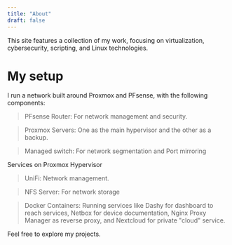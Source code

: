 ```yaml
---
title: "About"
draft: false
---
```


This site features a collection of my work, focusing on virtualization, cybersecurity, scripting, and Linux technologies.

# My setup

I run a network built around Proxmox and PFsense, with the following components:

> PFsense Router: For network management and security.

> Proxmox Servers: One as the main hypervisor and the other as a backup.

> Managed switch: For network segmentation and Port mirroring

Services on Proxmox Hypervisor

> UniFi: Network management.

> NFS Server: For network storage

> Docker Containers: Running services like Dashy for dashboard to reach services, Netbox for device documentation, Nginx Proxy Manager as reverse proxy, and Nextcloud for private "cloud" service.

Feel free to explore my projects.

